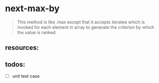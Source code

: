 # next-max-by
> This method is like .max except that it accepts iteratee which is invoked for each element in array to generate the criterion by which the value is ranked. 


## resources:

## todos:
- [ ] unit test case
